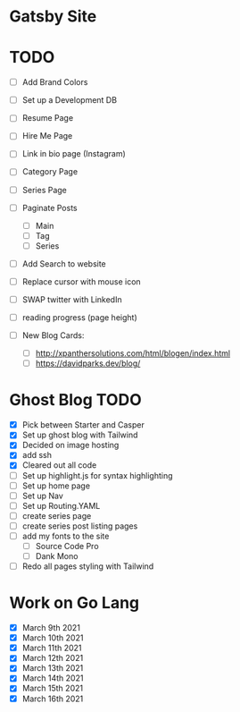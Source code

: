 # Gatsby Site

# TODO

- [ ] Add Brand Colors
- [ ] Set up a Development DB
- [ ] Resume Page
- [ ] Hire Me Page
- [ ] Link in bio page (Instagram)
- [ ] Category Page
- [ ] Series Page
- [ ] Paginate Posts
  - [ ] Main
  - [ ] Tag
  - [ ] Series
- [ ] Add Search to website
- [ ] Replace cursor with mouse icon
- [ ] SWAP twitter with LinkedIn
- [ ] reading progress (page height)
- [ ] New Blog Cards:

  - [ ] <http://xpanthersolutions.com/html/blogen/index.html>
  - [ ] <https://davidparks.dev/blog/>

# Ghost Blog TODO

- [x] Pick between Starter and Casper
- [x] Set up ghost blog with Tailwind
- [x] Decided on image hosting
- [x] add ssh
- [x] Cleared out all code
- [ ] Set up highlight.js for syntax highlighting
- [ ] Set up home page
- [ ] Set up Nav
- [ ] Set up Routing.YAML
- [ ] create series page
- [ ] create series post listing pages
- [ ] add my fonts to the site
  - [ ] Source Code Pro
  - [ ] Dank Mono
- [ ] Redo all pages styling with Tailwind

# Work on Go Lang

- [x] March 9th 2021
- [x] March 10th 2021
- [x] March 11th 2021
- [x] March 12th 2021
- [x] March 13th 2021
- [x] March 14th 2021
- [x] March 15th 2021
- [x] March 16th 2021
